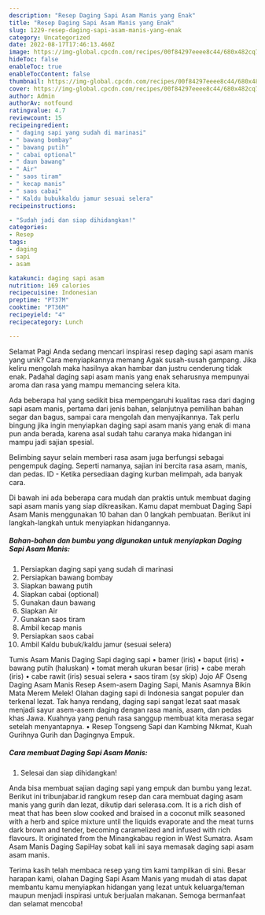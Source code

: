 ```yaml
---
description: "Resep Daging Sapi Asam Manis yang Enak"
title: "Resep Daging Sapi Asam Manis yang Enak"
slug: 1229-resep-daging-sapi-asam-manis-yang-enak
category: Uncategorized
date: 2022-08-17T17:46:13.460Z
image: https://img-global.cpcdn.com/recipes/00f84297eeee8c44/680x482cq70/daging-sapi-asam-manis-foto-resep-utama.jpg
hideToc: false
enableToc: true
enableTocContent: false
thumbnail: https://img-global.cpcdn.com/recipes/00f84297eeee8c44/680x482cq70/daging-sapi-asam-manis-foto-resep-utama.jpg
cover: https://img-global.cpcdn.com/recipes/00f84297eeee8c44/680x482cq70/daging-sapi-asam-manis-foto-resep-utama.jpg
author: Admin
authorAv: notfound
ratingvalue: 4.7
reviewcount: 15
recipeingredient:
- " daging sapi yang sudah di marinasi"
- " bawang bombay"
- " bawang putih"
- " cabai optional"
- " daun bawang"
- " Air"
- " saos tiram"
- " kecap manis"
- " saos cabai"
- " Kaldu bubukkaldu jamur sesuai selera"
recipeinstructions:

- "Sudah jadi dan siap dihidangkan!"
categories:
- Resep
tags:
- daging
- sapi
- asam

katakunci: daging sapi asam 
nutrition: 169 calories
recipecuisine: Indonesian
preptime: "PT37M"
cooktime: "PT36M"
recipeyield: "4"
recipecategory: Lunch

---
```



Selamat Pagi Anda sedang mencari inspirasi resep daging sapi asam manis yang unik? Cara menyiapkannya memang Agak susah-susah gampang. Jika keliru mengolah maka hasilnya akan hambar dan justru cenderung tidak enak. Padahal daging sapi asam manis yang enak seharusnya mempunyai aroma dan rasa yang mampu memancing selera kita.


Ada beberapa hal yang sedikit bisa mempengaruhi kualitas rasa dari daging sapi asam manis, pertama dari jenis bahan, selanjutnya pemilihan bahan segar dan bagus, sampai cara mengolah dan menyajikannya. Tak perlu bingung jika ingin menyiapkan daging sapi asam manis yang enak di mana pun anda berada, karena asal sudah tahu caranya maka hidangan ini mampu jadi sajian spesial.

Belimbing sayur selain memberi rasa asam juga berfungsi sebagai pengempuk daging. Seperti namanya, sajian ini bercita rasa asam, manis, dan pedas. ID - Ketika persediaan daging kurban melimpah, ada banyak cara.


Di bawah ini ada beberapa cara mudah dan praktis untuk membuat daging sapi asam manis yang siap dikreasikan. Kamu dapat membuat Daging Sapi Asam Manis menggunakan 10 bahan dan 0 langkah pembuatan. Berikut ini langkah-langkah untuk menyiapkan hidangannya.

<!--inarticleads1-->

##### Bahan-bahan dan bumbu yang digunakan untuk menyiapkan Daging Sapi Asam Manis:

1. Persiapkan  daging sapi yang sudah di marinasi
1. Persiapkan  bawang bombay
1. Siapkan  bawang putih
1. Siapkan  cabai (optional)
1. Gunakan  daun bawang
1. Siapkan  Air
1. Gunakan  saos tiram
1. Ambil  kecap manis
1. Persiapkan  saos cabai
1. Ambil  Kaldu bubuk/kaldu jamur (sesuai selera)


Tumis Asam Manis Daging Sapi daging sapi • bamer (iris) • baput (iris) • bawang putih (haluskan) • tomat merah ukuran besar (iris) • cabe merah (iris) • cabe rawit (iris) sesuai selera • saos tiram (sy skip) Jojo AF Oseng Daging Asam Manis Resep Asem-asem Daging Sapi, Manis Asamnya Bikin Mata Merem Melek! Olahan daging sapi di Indonesia sangat populer dan terkenal lezat. Tak hanya rendang, daging sapi sangat lezat saat masak menjadi sayur asem-asem daging dengan rasa manis, asam, dan pedas khas Jawa. Kuahnya yang penuh rasa sanggup membuat kita merasa segar setelah menyantapnya. • Resep Tongseng Sapi dan Kambing Nikmat, Kuah Gurihnya Gurih dan Dagingnya Empuk. 

<!--inarticleads2-->

##### Cara membuat Daging Sapi Asam Manis:


1. Selesai dan siap dihidangkan!

Anda bisa membuat sajian daging sapi yang empuk dan bumbu yang lezat. Berikut ini tribunjabar.id rangkum resep dan cara membuat daging asam manis yang gurih dan lezat, dikutip dari selerasa.com. It is a rich dish of meat that has been slow cooked and braised in a coconut milk seasoned with a herb and spice mixture until the liquids evaporate and the meat turns dark brown and tender, becoming caramelized and infused with rich flavours. It originated from the Minangkabau region in West Sumatra. Asam Asam Manis Daging SapiHay sobat kali ini saya memasak daging sapi asam asam manis. 

Terima kasih telah membaca resep yang tim kami tampilkan di sini. Besar harapan kami, olahan Daging Sapi Asam Manis yang mudah di atas dapat membantu kamu menyiapkan hidangan yang lezat untuk keluarga/teman maupun menjadi inspirasi untuk berjualan makanan. Semoga bermanfaat dan selamat mencoba!
